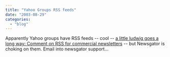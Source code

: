 ```yaml
---
title: "Yahoo Groups RSS feeds"
date: "2003-08-29"
categories: 
  - "blog"
---
```


Apparently Yahoo groups have RSS feeds -- cool -- [a little ludwig goes a long way: Comment on RSS for commercial newsletters](http://www.theludwigs.com/MT/mt-comments.cgi?entry_id=973 "a little ludwig goes a long way: Comment on RSS for commercial newsletters") -- but Newsgator is choking on them. Email into newsgator support...

